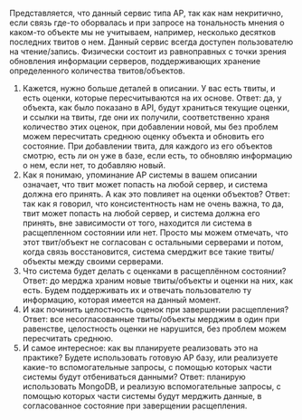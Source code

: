 Представляется, что данный сервис типа AP, так как нам некритично, если связь где-то оборвалась и при запросе на тональность мнения о каком-то объекте мы не учитываем, например, несколько десятков последних твитов о нем.
Данный сервис всегда доступен пользователю на чтение/запись.
Физически состоит из равноправных с точки зрения обновления информации серверов, поддерживающих хранение определенного количества твитов/объектов.


1. Кажется, нужно больше деталей в описании. У вас есть твиты, и есть оценки, которые пересчитываются на их основе.
Ответ: да, у объекта, как было показано в API, будут храниться текущие оценки, и ссылки на твиты, где они их получили,
соответственно храня количество этих оценок, при добавлении новой, мы без проблем можем пересчитать среднюю оценку объекта и обновить его состояние.
При добавлении твита, для каждого из его объектов смотрю, есть ли он уже в базе, если есть, то обновляю информацию о нем,
если нет, то добавляю новый.
2. Как я понимаю, упоминание AP системы в вашем описании означает, что твит может попасть на любой сервер, и система должна его принять.
А как это повлияет на оценки объектов?
Ответ: так как я говорил, что консистентность нам не очень важна, то да, твит может попасть на любой сервер, и система должна его принять,
вне зависимости от того, находится ли система в расщепленном состоянии или нет. Просто мы можем отмечать, что этот твит/объект не согласован
с остальными серверами и потом, когда связь восстановится, система смерджит все такие твиты/объекты между своими серверами.
3. Что система будет делать с оценками в расщеплённом состоянии?
Ответ: до мерджа храним новые твиты/объекты и оценки на них, как есть. Будем поддерживать их и отвечать пользователю ту информацию, которая имеется на данный момент.
4. И как починить целостность оценок при завершении расщепления?
Ответ: все несогласованные твиты/объекты мерджим в один при равенстве, целостность оценки не нарушится, без проблем можем пересчитать среднюю.
5. И самое интересное: как вы планируете реализовать это на практике?
Будете использовать готовую AP базу, или реализуете какие-то вспомогательные запросы, с помощью которых части системы будут отбениваться данными?
Ответ: планирую использовать MongoDB, и реализую вспомогательные запросы, с помощью которых части системы будут мерджить данные,
в согласованное состояние при заверщении расщепления.